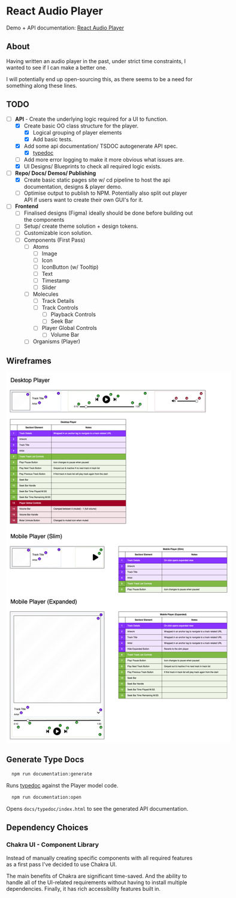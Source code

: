 # React Audio Player

Demo + API documentation: [React Audio Player](https://jonnypickard.github.io/react-audio-player)

## About

Having written an audio player in the past, under strict time constraints, I wanted to see if I can make a better one.

I will potentially end up open-sourcing this, as there seems to be a need for something along these lines.

## TODO

- [ ] **API** - Create the underlying logic required for a UI to function.
  - [x] Create basic OO class structure for the player.
    - [x] Logical grouping of player elements
    - [x] Add basic tests.
  - [x] Add some api documentation/ TSDOC autogenerate API spec.
    - [x] [typedoc](https://typedoc.org/)
  - [ ] Add more error logging to make it more obvious what issues are.
  - [x] UI Designs/ Blueprints to check all required logic exists.
- [ ] **Repo/ Docs/ Demos/ Publishing**
  - [x] Create basic static pages site w/ cd pipeline to host the api documentation, designs & player demo.
  - [ ] Optimise output to publish to NPM. Potentially also split out player API if users want to create their own GUI's for it.
- [ ] **Frontend**
  - [ ] Finalised designs (Figma) ideally should be done before building out the components
  - [ ] Setup/ create theme solution + design tokens.
  - [ ] Customizable icon solution.
  - [ ] Components (First Pass)
    - [ ] Atoms
      - [ ] Image
      - [ ] Icon
      - [ ] IconButton (w/ Tooltip)
      - [ ] Text
      - [ ] Timestamp
      - [ ] Slider
    - [ ] Molecules
      - [ ] Track Details
      - [ ] Track Controls
        - [ ] Playback Controls
        - [ ] Seek Bar
      - [ ] Player Global Controls
        - [ ] Volume Bar
    - [ ] Organisms (Player)

## Wireframes

<p align="center">
  <img src="./docs/designs/ReactAudioPlayer.drawio.png" alt="Wireframes" style="max-width:600px;">
</p>

## Generate Type Docs

```sh
  npm run documentation:generate
```

Runs [typedoc](https://typedoc.org/) against the Player model code.

```sh
  npm run documentation:open
```

Opens `docs/typedoc/index.html` to see the generated API documentation.

## Dependency Choices

### Chakra UI - Component Library

Instead of manually creating specific components with all required features as a first pass I've decided to use Chakra UI.

The main benefits of Chakra are significant time-saved. And the ability to handle all of the UI-related requirements without having to install multiple dependencies. Finally, it has rich accessibility features built in.

